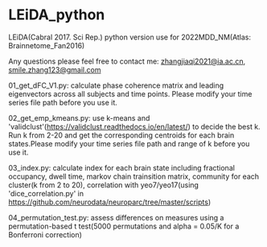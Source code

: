 # LEiDA_python

LEiDA(Cabral 2017. Sci Rep.) python version use for 2022MDD_NM(Atlas: Brainnetome_Fan2016)

Any questions please feel free to contact me: zhangjiaqi2021@ia.ac.cn, smile.zhang123@gmail.com


01_get_dFC_V1.py: calculate phase coherence matrix and leading eigenvectors across all subjects and time points. Please modify your time series file path before you use it.

02_get_emp_kmeans.py: use k-means and 'validclust'(https://validclust.readthedocs.io/en/latest/) to decide the best k. Run k from 2-20 and get the corresponding centroids for each brain states.Please modify your time series file path and range of k before you use it.

03_index.py: calculate index for each brain state including fractional occupancy, dwell time, markov chain trainsition matrix, community for each cluster(k from 2 to 20), correlation with yeo7/yeo17(using 'dice_correlation.py' in https://github.com/neurodata/neuroparc/tree/master/scripts)

04_permutation_test.py: assess differences on measures using a permutation-based t test(5000 permutations and alpha = 0.05/K for a Bonferroni correction)
